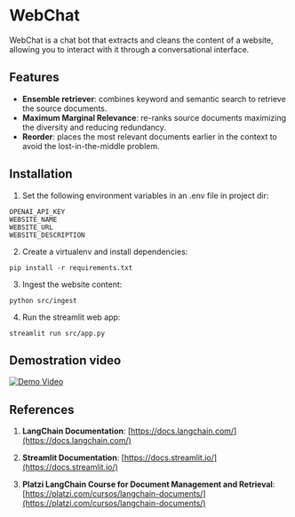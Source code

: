 # WebChat

WebChat is a chat bot that extracts and cleans the content of a website, allowing you to interact with it through a conversational interface. 


## Features

- **Ensemble retriever**: combines keyword and semantic search to retrieve the source documents.
- **Maximum Marginal Relevance**: re-ranks source documents maximizing the diversity and reducing redundancy.
- **Reorder**: places the most relevant documents earlier in the context to avoid the lost-in-the-middle problem.


## Installation

1. Set the following environment variables in an .env file in project dir:
```
OPENAI_API_KEY
WEBSITE_NAME
WEBSITE_URL
WEBSITE_DESCRIPTION
```

2. Create a virtualenv and install dependencies:
```
pip install -r requirements.txt
```

3. Ingest the website content:
```
python src/ingest
```

4. Run the streamlit web app:
```
streamlit run src/app.py
```


## Demostration video

[![Demo Video](https://drive.google.com/file/d/1UXjRyDw2WFg18o_fShZhlbYkHMoE1XcS/view?usp=sharing)](https://drive.google.com/file/d/1UXjRyDw2WFg18o_fShZhlbYkHMoE1XcS/view?usp=sharing)


## References

1. **LangChain Documentation**:
   [https://docs.langchain.com/](https://docs.langchain.com/)

2. **Streamlit Documentation**:
   [https://docs.streamlit.io/](https://docs.streamlit.io/)

3. **Platzi LangChain Course for Document Management and Retrieval**:
[https://platzi.com/cursos/langchain-documents/](https://platzi.com/cursos/langchain-documents/)
